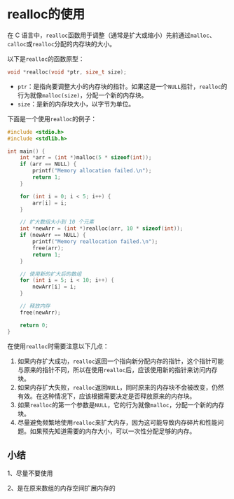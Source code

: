 # realloc的使用

在 C 语言中，`realloc`函数用于调整（通常是扩大或缩小）先前通过`malloc`、`calloc`或`realloc`分配的内存块的大小。

以下是`realloc`的函数原型：

```c
void *realloc(void *ptr, size_t size);
```

* `ptr`：是指向要调整大小的内存块的指针。如果这是一个`NULL`指针，`realloc`的行为就像`malloc(size)`，分配一个新的内存块。
* `size`：是新的内存块大小，以字节为单位。

下面是一个使用`realloc`的例子：

```c
#include <stdio.h>
#include <stdlib.h>

int main() {
    int *arr = (int *)malloc(5 * sizeof(int));
    if (arr == NULL) {
        printf("Memory allocation failed.\n");
        return 1;
    }

    for (int i = 0; i < 5; i++) {
        arr[i] = i;
    }

    // 扩大数组大小到 10 个元素
    int *newArr = (int *)realloc(arr, 10 * sizeof(int));
    if (newArr == NULL) {
        printf("Memory reallocation failed.\n");
        free(arr);
        return 1;
    }

    // 使用新的扩大后的数组
    for (int i = 5; i < 10; i++) {
        newArr[i] = i;
    }

    // 释放内存
    free(newArr);

    return 0;
}
```

在使用`realloc`时需要注意以下几点：

1. 如果内存扩大成功，`realloc`返回一个指向新分配内存的指针，这个指针可能与原来的指针不同，所以在使用`realloc`后，应该使用新的指针来访问内存块。
2. 如果内存扩大失败，`realloc`返回`NULL`，同时原来的内存块不会被改变，仍然有效。在这种情况下，应该根据需要决定是否释放原来的内存块。
3. 如果`realloc`的第一个参数是`NULL`，它的行为就像`malloc`，分配一个新的内存块。
4. 尽量避免频繁地使用`realloc`来扩大内存，因为这可能导致内存碎片和性能问题。如果预先知道需要的内存大小，可以一次性分配足够的内存。

## 小结

1、尽量不要使用

2、是在原来数组的内存空间扩展内存的
